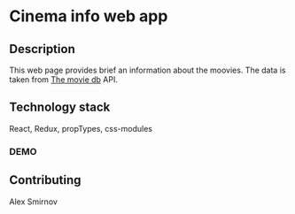 # Cinema info web app

## Description
This web page provides brief an information about the moovies. The data is taken from [The movie db](https://www.themoviedb.org) API.

## Technology stack
React, Redux, propTypes, css-modules

### DEMO

## Contributing
Alex Smirnov

